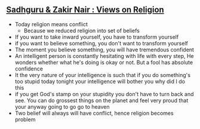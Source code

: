 ## [Sadhguru & Zakir Nair : Views on Religion](https://www.youtube.com/watch?v=mzJVnPJ3LyI)

* Today religion means conflict
  * Because we reduced religion into set of beliefs
* If you want to take inward yourself, you have to transform yourself
* if you want to believe something, you don't want to transform yourself
* The moment you believe something, you will have tremendous confident
* An intelligent person is constantly hesitating with life with every step, He wonders whether what he's doing is okay or not. But a fool has absolute confidence
* It the very nature of  your intelligence is such that if you do something's too stupid today tonight your intelligence will bother you why did I do this
* if you get God's stamp on your stupidity you don't have to turn back and see. You can do grossest things on the planet and feel very proud that your anyway going to go go to heaven
* Two belief will always will have conflict, hence religion becomes problem
